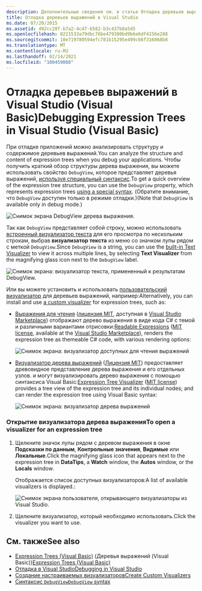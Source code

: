 ```yaml
---
description: Дополнительные сведения см. в статье Отладка деревьев выражений в Visual Studio (Visual Basic)
title: Отладка деревьев выражений в Visual Studio
ms.date: 07/20/2015
ms.assetid: 492cc28f-b7a2-4c47-b582-b3c437b8a5d5
ms.openlocfilehash: 0221533a79dbc76be479380bd9b6e6df4156e288
ms.sourcegitcommit: 10e719780594efc781b15295e499c66f316068b8
ms.translationtype: MT
ms.contentlocale: ru-RU
ms.lasthandoff: 02/14/2021
ms.locfileid: "100459088"
---
```

# <a name="debugging-expression-trees-in-visual-studio-visual-basic"></a><span data-ttu-id="0311f-103">Отладка деревьев выражений в Visual Studio (Visual Basic)</span><span class="sxs-lookup"><span data-stu-id="0311f-103">Debugging Expression Trees in Visual Studio (Visual Basic)</span></span>

<span data-ttu-id="0311f-104">При отладке приложений можно анализировать структуру и содержимое деревьев выражений.</span><span class="sxs-lookup"><span data-stu-id="0311f-104">You can analyze the structure and content of expression trees when you debug your applications.</span></span> <span data-ttu-id="0311f-105">Чтобы получить краткий обзор структуры дерева выражения, вы можете использовать свойство `DebugView`, которое представляет деревья выражений, [используя специальный синтаксис](debugview-syntax.md).</span><span class="sxs-lookup"><span data-stu-id="0311f-105">To get a quick overview of the expression tree structure, you can use the `DebugView` property, which represents expression trees [using a special syntax](debugview-syntax.md).</span></span> <span data-ttu-id="0311f-106">(Обратите внимание, что `DebugView` доступен только в режиме отладки.)</span><span class="sxs-lookup"><span data-stu-id="0311f-106">(Note that `DebugView` is available only in debug mode.)</span></span>  

![Снимок экрана DebugView дерева выражения.](media/debugging-expression-trees-in-visual-studio/debugview-visual-basic.png)

<span data-ttu-id="0311f-108">Так как `DebugView` представляет собой строку, можно использовать [встроенный визуализатор текста](/visualstudio/debugger/view-strings-visualizer#open-a-string-visualizer) для его просмотра по нескольким строкам, выбрав **визуализатор текста** из меню со значком лупы рядом с меткой `DebugView`.</span><span class="sxs-lookup"><span data-stu-id="0311f-108">Since `DebugView` is a string, you can use the [built-in Text Visualizer](/visualstudio/debugger/view-strings-visualizer#open-a-string-visualizer) to view it across multiple lines, by selecting **Text Visualizer** from the magnifying glass icon next to the `DebugView` label.</span></span>

 ![Снимок экрана: визуализатор текста, примененный к результатам DebugView.](media/debugging-expression-trees-in-visual-studio/string-visualizer-vb.png)

<span data-ttu-id="0311f-110">Или вы можете установить и использовать [пользовательский визуализатор](/visualstudio/debugger/create-custom-visualizers-of-data) для деревьев выражений, например:</span><span class="sxs-lookup"><span data-stu-id="0311f-110">Alternatively, you can install and use [a custom visualizer](/visualstudio/debugger/create-custom-visualizers-of-data) for expression trees, such as:</span></span>

- <span data-ttu-id="0311f-111">[Выражения для чтения](https://github.com/agileobjects/ReadableExpressions) ([лицензия MIT](https://github.com/agileobjects/ReadableExpressions/blob/master/LICENSE.md), доступная в [Visual Studio Marketplace](https://marketplace.visualstudio.com/items?itemName=vs-publisher-1232914.ReadableExpressionsVisualizers)) отображают дерево выражения в виде кода C# с темой и различными вариантами отрисовки:</span><span class="sxs-lookup"><span data-stu-id="0311f-111">[Readable Expressions](https://github.com/agileobjects/ReadableExpressions) ([MIT license](https://github.com/agileobjects/ReadableExpressions/blob/master/LICENSE.md), available at the [Visual Studio Marketplace](https://marketplace.visualstudio.com/items?itemName=vs-publisher-1232914.ReadableExpressionsVisualizers)), renders the expression tree as themeable C# code, with various rendering options:</span></span>

  ![Снимок экрана: визуализатор доступных для чтения выражений](media/debugging-expression-trees-in-visual-studio/readable-expressions-visualizer.png)

- <span data-ttu-id="0311f-113">[Визуализатор дерева выражений](https://github.com/zspitz/ExpressionTreeVisualizer/blob/master/README.md) ([Лицензия MIT](https://github.com/zspitz/ExpressionTreeVisualizer/blob/master/LICENSE)) предоставляет древовидное представление дерева выражения и его отдельных узлов. и могут визуализировать дерево выражения с помощью синтаксиса Visual Basic:</span><span class="sxs-lookup"><span data-stu-id="0311f-113">[Expression Tree Visualizer](https://github.com/zspitz/ExpressionTreeVisualizer/blob/master/README.md) ([MIT license](https://github.com/zspitz/ExpressionTreeVisualizer/blob/master/LICENSE)) provides a tree view of the expression tree and its individual nodes; and can render the expression tree using Visual Basic syntax:</span></span>

  ![Снимок экрана: визуализатор дерева выражений](media/debugging-expression-trees-in-visual-studio/expression-tree-visualizer-vb.png)

### <a name="to-open-a-visualizer-for-an-expression-tree"></a><span data-ttu-id="0311f-115">Открытие визуализатора дерева выражения</span><span class="sxs-lookup"><span data-stu-id="0311f-115">To open a visualizer for an expression tree</span></span>  
  
1. <span data-ttu-id="0311f-116">Щелкните значок лупы рядом с деревом выражения в окне **Подсказки по данным**, **Контрольные значения**, **Видимые** или **Локальные**.</span><span class="sxs-lookup"><span data-stu-id="0311f-116">Click the magnifying glass icon that appears next to the expression tree in **DataTips**, a **Watch** window, the **Autos** window, or the **Locals** window.</span></span>  
  
    <span data-ttu-id="0311f-117">Отображается список доступных визуализаторов:</span><span class="sxs-lookup"><span data-stu-id="0311f-117">A list of available visualizers is displayed.:</span></span>

    ![Снимок экрана пользователя, открывающего визуализаторы из Visual Studio.](media/debugging-expression-trees-in-visual-studio/expression-tree-visualizers-vb.png)

2. <span data-ttu-id="0311f-119">Щелкните визуализатор, который необходимо использовать.</span><span class="sxs-lookup"><span data-stu-id="0311f-119">Click the visualizer you want to use.</span></span>  

## <a name="see-also"></a><span data-ttu-id="0311f-120">См. также</span><span class="sxs-lookup"><span data-stu-id="0311f-120">See also</span></span>

- <span data-ttu-id="0311f-121">[Expression Trees (Visual Basic)](index.md) (Деревья выражений (Visual Basic))</span><span class="sxs-lookup"><span data-stu-id="0311f-121">[Expression Trees (Visual Basic)](index.md)</span></span>
- [<span data-ttu-id="0311f-122">Отладка в Visual Studio</span><span class="sxs-lookup"><span data-stu-id="0311f-122">Debugging in Visual Studio</span></span>](/visualstudio/debugger/debugger-feature-tour)
- [<span data-ttu-id="0311f-123">Создание настраиваемых визуализаторов</span><span class="sxs-lookup"><span data-stu-id="0311f-123">Create Custom Visualizers</span></span>](/visualstudio/debugger/create-custom-visualizers-of-data)
- [<span data-ttu-id="0311f-124">Синтаксис `DebugView`</span><span class="sxs-lookup"><span data-stu-id="0311f-124">`DebugView` syntax</span></span>](debugview-syntax.md)
